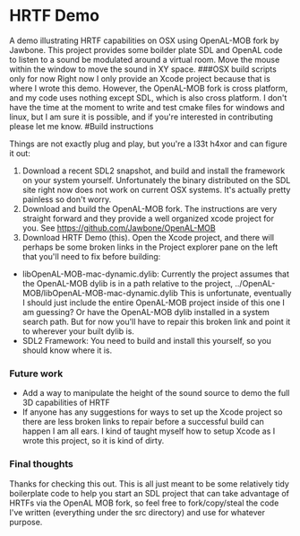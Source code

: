 HRTF Demo
========
A demo illustrating HRTF capabilities on OSX using OpenAL-MOB fork by Jawbone.
This project provides some boilder plate SDL and OpenAL code to listen to a sound be modulated around a virtual room. Move the mouse within the window to move the sound in XY space.
###OSX build scripts only for now
Right now I only provide an Xcode project because that is where I wrote this demo. However, the OpenAL-MOB fork is cross platform, and my code uses nothing except SDL, which is also cross platform. I don't have the time at the moment to write and test cmake files for windows and linux, but I am sure it is possible, and if you're interested in contributing please let me know.
#Build instructions

Things are not exactly plug and play, but you're a l33t h4xor and can figure it out:

1. Download a recent SDL2 snapshot, and build and install the framework on your system yourself. Unfortunately the binary distributed on the SDL site right now does not work on current OSX systems. It's actually pretty painless so don't worry.
2. Download and build the OpenAL-MOB fork. The instructions are very straight forward and they provide a well organized xcode project for you. See https://github.com/Jawbone/OpenAL-MOB
3. Download HRTF Demo (this). Open the Xcode project, and there will perhaps be some broken links in the Project explorer pane on the left that you'll need to fix before building:

- libOpenAL-MOB-mac-dynamic.dylib: Currently the project assumes that the OpenAL-MOB dylib is in a path relative to the project, ../OpenAL-MOB/libOpenAL-MOB-mac-dynamic.dylib This is unfortunate, eventually I should just include the entire OpenAL-MOB project inside of this one I am guessing? Or have the OpenAL-MOB dylib installed in a system search path. But for now you'll have to repair this broken link and point it to wherever your built dylib is.
- SDL2 Framework: You need to build and install this yourself, so you should know where it is.

### Future work
- Add a way to manipulate the height of the sound source to demo the full 3D capabilities of HRTF
- If anyone has any suggestions for ways to set up the Xcode project so there are less broken links to repair before a successful build can happen I am all ears. I kind of taught myself how to setup Xcode as I wrote this project, so it is kind of dirty.

### Final thoughts
Thanks for checking this out. This is all just meant to be some relatively tidy boilerplate code to help you start an SDL project that can take advantage of HRTFs via the OpenAL MOB fork, so feel free to fork/copy/steal the code I've written (everything under the src directory) and use for whatever purpose.
